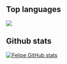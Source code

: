 ## Top languages
<a href="https://wakatime.com"><img src="https://wakatime.com/share/@felipelube/2e6ee6d7-604e-4e21-9e85-e1513dca32b7.png" /></a>

## Github stats
[![Felipe GitHub stats](https://github-readme-stats-kappa-one-59.vercel.app/api?username=felipelube&theme=tokyonight&show_icons=true&show=reviews,discussions_started,discussions_answered,prs_merged,prs_merged_percentage)](https://github.com/felipelube/github-readme-stats)
